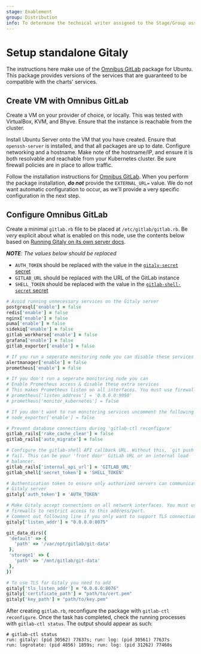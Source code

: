 ```yaml
---
stage: Enablement
group: Distribution
info: To determine the technical writer assigned to the Stage/Group associated with this page, see https://about.gitlab.com/handbook/engineering/ux/technical-writing/#designated-technical-writers
---
```


# Setup standalone Gitaly

The instructions here make use of the [Omnibus GitLab](https://about.gitlab.com/install/#ubuntu) package for Ubuntu.
This package provides versions of the services that are guaranteed to be compatible with the charts' services.

## Create VM with Omnibus GitLab

Create a VM on your provider of choice, or locally. This was tested with VirtualBox, KVM, and Bhyve.
Ensure that the instance is reachable from the cluster.

Install Ubuntu Server onto the VM that you have created. Ensure that `openssh-server` is installed, and that all packages are up to date.
Configure networking and a hostname. Make note of the hostname/IP, and ensure it is both resolvable and reachable from your Kubernetes cluster.
Be sure firewall policies are in place to allow traffic.

Follow the installation instructions for [Omnibus GitLab](https://about.gitlab.com/install/#ubuntu). When you perform the package installation, **_do not_** provide the `EXTERNAL_URL=` value. We do not want automatic configuration to occur, as we'll provide a very specific configuration in the next step.

## Configure Omnibus GitLab

Create a minimal `gitlab.rb` file to be placed at `/etc/gitlab/gitlab.rb`. Be _very_ explicit about what is enabled on this node, use the contents below based on [Running Gitaly on its own server docs](https://docs.gitlab.com/ce/administration/gitaly/#running-gitaly-on-its-own-server).

_**NOTE**: The values below should be replaced_

- `AUTH_TOKEN` should be replaced with the value in the [`gitaly-secret` secret](../../installation/secrets.md#gitaly-secret)
- `GITLAB_URL` should be replaced with the URL of the GitLab instance
- `SHELL_TOKEN` should be replaced with the value in the [`gitlab-shell-secret` secret](../../installation/secrets.md#gitlab-shell-secret)

<!--
updates to following example must also be made at
https://gitlab.com/gitlab-org/gitlab/blob/master/doc/administration/gitaly/index.md#gitaly-server-configuration
-->

```ruby
# Avoid running unnecessary services on the Gitaly server
postgresql['enable'] = false
redis['enable'] = false
nginx['enable'] = false
puma['enable'] = false
sidekiq['enable'] = false
gitlab_workhorse['enable'] = false
grafana['enable'] = false
gitlab_exporter['enable'] = false

# If you run a seperate monitoring node you can disable these services
alertmanager['enable'] = false
prometheus['enable'] = false

# If you don't run a seperate monitoring node you can
# Enable Prometheus access & disable these extra services
# This makes Prometheus listen on all interfaces. You must use firewalls to restrict access to this address/port.
# prometheus['listen_address'] = '0.0.0.0:9090'
# prometheus['monitor_kubernetes'] = false

# If you don't want to run monitoring services uncomment the following (not recommended)
# node_exporter['enable'] = false

# Prevent database connections during 'gitlab-ctl reconfigure'
gitlab_rails['rake_cache_clear'] = false
gitlab_rails['auto_migrate'] = false

# Configure the gitlab-shell API callback URL. Without this, `git push` will
# fail. This can be your 'front door' GitLab URL or an internal load
# balancer.
gitlab_rails['internal_api_url'] = 'GITLAB_URL'
gitlab_shell['secret_token'] = 'SHELL_TOKEN'

# Authentication token to ensure only authorized servers can communicate with
# Gitaly server
gitaly['auth_token'] = 'AUTH_TOKEN'

# Make Gitaly accept connections on all network interfaces. You must use
# firewalls to restrict access to this address/port.
# Comment out following line if you only want to support TLS connections
gitaly['listen_addr'] = "0.0.0.0:8075"

git_data_dirs({
 'default' => {
   'path' => '/var/opt/gitlab/git-data'
 },
 'storage1' => {
   'path' => '/mnt/gitlab/git-data'
 },
})

# To use TLS for Gitaly you need to add
gitaly['tls_listen_addr'] = "0.0.0.0:8076"
gitaly['certificate_path'] = "path/to/cert.pem"
gitaly['key_path'] = "path/to/key.pem"
```

After creating `gitlab.rb`, reconfigure the package with `gitlab-ctl reconfigure`.
Once the task has completed, check the running processes with `gitlab-ctl status`.
The output should appear as such:

```plaintext
# gitlab-ctl status
run: gitaly: (pid 30562) 77637s; run: log: (pid 30561) 77637s
run: logrotate: (pid 4856) 1859s; run: log: (pid 31262) 77460s
```
